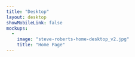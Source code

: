 ```yaml
---
title: "Desktop"
layout: desktop
showMobileLink: false
mockups:
  -
    image: "steve-roberts-home-desktop_v2.jpg"
    title: "Home Page"
---
```


